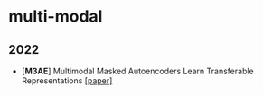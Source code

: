 # multi-modal 
## 2022
- [**M3AE**] Multimodal Masked Autoencoders
Learn Transferable Representations [[paper]](https://arxiv.org/abs/2205.14204)
